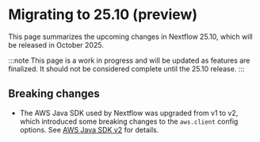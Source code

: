 # Migrating to 25.10 (preview)

This page summarizes the upcoming changes in Nextflow 25.10, which will be released in October 2025.

:::note
This page is a work in progress and will be updated as features are finalized. It should not be considered complete until the 25.10 release.
:::

## Breaking changes

- The AWS Java SDK used by Nextflow was upgraded from v1 to v2, which introduced some breaking changes to the `aws.client` config options. See [AWS Java SDK v2][aws-java-sdk-v2-page] for details.

[aws-java-sdk-v2-page]: /nextflow_docs/nextflow_repo/docs/guides/aws-java-sdk-v2.mdx
